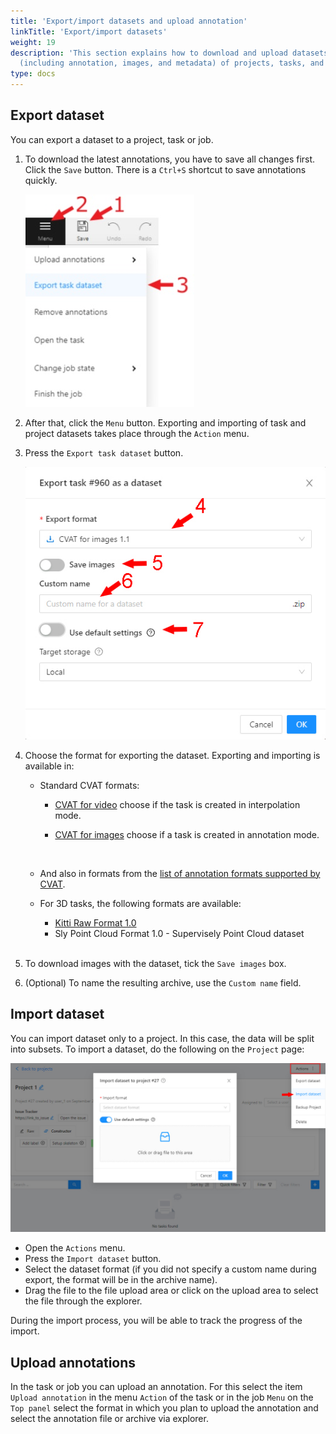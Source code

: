 ```yaml
---
title: 'Export/import datasets and upload annotation'
linkTitle: 'Export/import datasets'
weight: 19
description: 'This section explains how to download and upload datasets
  (including annotation, images, and metadata) of projects, tasks, and jobs.'
type: docs
---
```


## Export dataset

You can export a dataset to a project, task or job.

1. To download the latest annotations, you have to save all changes first.
   Сlick the `Save` button. There is a `Ctrl+S` shortcut to save annotations quickly.

   ![](/images/image028.jpg)

1. After that, сlick the `Menu` button.
   Exporting and importing of task and project datasets takes place through the `Action` menu.
1. Press the `Export task dataset` button.

   ![](/images/image225.jpg)

1. Choose the format for exporting the dataset. Exporting and importing is available in:
   - Standard CVAT formats:
     - [CVAT for video](/manual/advanced/xml_format/#interpolation)
       choose if the task is created in interpolation mode.
     - [CVAT for images](/manual/advanced/xml_format/#annotation)
       choose if a task is created in annotation mode.

       <br>
   - And also in formats from the [list of annotation formats supported by CVAT](/manual/advanced/formats/).

   - For 3D tasks, the following formats are available:
     - [Kitti Raw Format 1.0](http://www.cvlibs.net/datasets/kitti/raw_data.php)
     - Sly Point Cloud Format 1.0  - Supervisely Point Cloud dataset

   <br>
1. To download images with the dataset, tick the `Save images` box.
1. (Optional) To name the resulting archive, use the `Custom name` field.

## Import dataset

You can import dataset only to a project. In this case, the data will be split into subsets.
To import a dataset, do the following on the `Project` page:

![](/images/image238.jpg)

- Open the `Actions` menu.
- Press the `Import dataset` button.
- Select the dataset format (if you did not specify a custom name during export,
  the format will be in the archive name).
- Drag the file to the file upload area or click on the upload area to select the file through the explorer.

During the import process, you will be able to track the progress of the import.

## Upload annotations

In the task or job you can upload an annotation. For this select the item `Upload annotation`
in the menu `Action` of the task or in the job `Menu` on the `Top panel` select the format in which you plan
to upload the annotation and select the annotation file or archive via explorer.
